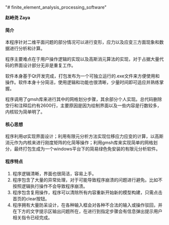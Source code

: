"# finite_element_analysis_processing_software" 

**赵峙尧 Zaya**

#### 简介

​	本程序针对二维平面问题的部分情况可以进行变形，应力以及应变三方面现象和数据进行分析和计算。

​	程序主要难点在于用户操作逻辑的实现以及高斯消元算法的实现，对于占据大量代码的界面设计部分无非是重复工作。

​	软件本身基于Qt开发完成，打包发布为一个可独立运行的.exe文件来方便使用和操作。软件本身十分简洁，使用逻辑和功能也很清晰，少量时间即可适应并熟练掌握。

​	程序调用了gmsh库来进行其中的网格划分步骤，其余部分个人实现。总代码删除空行和注释后约有2600行，主要原因是因为绘制界面以及一些内容是行数较多，内核较为简单明了。



#### 核心思想

​	程序利用qt实现界面设计；利用有限元分析方法实现位移应力应变的计算，以高斯消元作为内核来进行刚度矩阵的化简等操作；利用gmsh库来实现简单的网格划分，最终打包生成为一个windows平台下的简易绿色免安装的有限元分析软件。

#### 程序特点

1. 程序逻辑清晰，界面也很简洁，容易上手。
2. 程序包含了大量的异常处理，对于可能导致程序崩溃的问题进行避免。比如不按照逻辑执行操作不会导致程序崩溃。
3. 程序包含复用操作，程序可以清除所有内容重新开始新的模型构建，只需点击首页的clear按钮。
4. 程序拥有大量防呆设计，在各种输入框会对各种不合法的输入或操作驳回，并在下方的文字提示区输出问题所在，在进行到指定步骤会有信息弹出提示用户相关指令已经完成。
